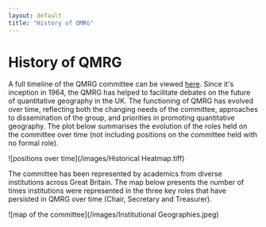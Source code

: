 ```yaml
---
layout: default
title: "History of QMRG"
---
```


# History of QMRG

A full timeline of the QMRG committee can be viewed [here](https://github.com/qmrg/qmrg.github.io/blob/master/files/QMRG_History.xlsx). Since it's inception in 1964, the QMRG has helped to facilitate debates on the future of quantitative geography in the UK. The functioning of QMRG has evolved over time, reflecting both the changing needs of the committee, approaches to dissemination of the group, and priorities in promoting quantitative geography. The plot below summarises the evolution of the roles held on the committee over time (not including positions on the committee held with no formal role).

![positions over time](/images/Historical Heatmap.tiff)

The committee has been represented by academics from diverse institutions across Great Britain. The map below presents the number of times institutions were represented in the three key roles that have persisted in QMRG over time (Chair, Secretary and Treasurer). 

![map of the committee](/images/Institutional Geographies.jpeg)

